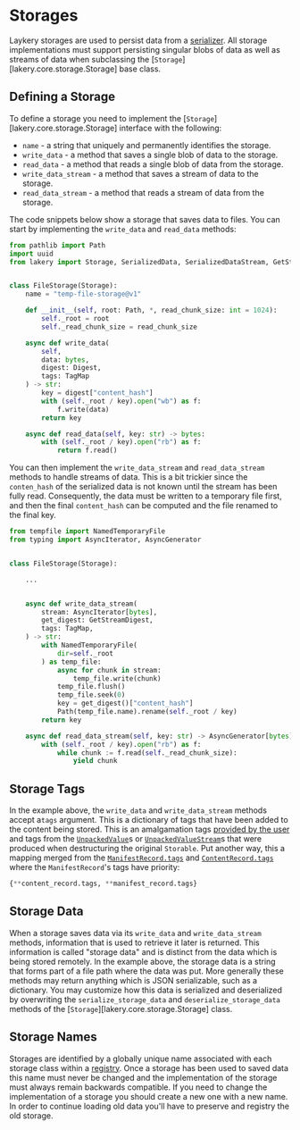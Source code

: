 # Storages

Laykery storages are used to persist data from a [serializer](./serializers.md). All
storage implementations must support persisting singular blobs of data as well as
streams of data when subclassing the [`Storage`][lakery.core.storage.Storage] base
class.

## Defining a Storage

To define a storage you need to implement the [`Storage`][lakery.core.storage.Storage]
interface with the following:

-   `name` - a string that uniquely and permanently identifies the storage.
-   `write_data` - a method that saves a single blob of data to the storage.
-   `read_data` - a method that reads a single blob of data from the storage.
-   `write_data_stream` - a method that saves a stream of data to the storage.
-   `read_data_stream` - a method that reads a stream of data from the storage.

The code snippets below show a storage that saves data to files. You can start by
implementing the `write_data` and `read_data` methods:

```python
from pathlib import Path
import uuid
from lakery import Storage, SerializedData, SerializedDataStream, GetStreamDigest, Digest, TagMap, GetStreamDigest


class FileStorage(Storage):
    name = "temp-file-storage@v1"

    def __init__(self, root: Path, *, read_chunk_size: int = 1024):
        self._root = root
        self._read_chunk_size = read_chunk_size

    async def write_data(
        self,
        data: bytes,
        digest: Digest,
        tags: TagMap
    ) -> str:
        key = digest["content_hash"]
        with (self._root / key).open("wb") as f:
            f.write(data)
        return key

    async def read_data(self, key: str) -> bytes:
        with (self._root / key).open("rb") as f:
            return f.read()
```

You can then implement the `write_data_stream` and `read_data_stream` methods to handle
streams of data. This is a bit trickier since the `conten_hash` of the serialized data
is not known until the stream has been fully read. Consequently, the data must be
written to a temporary file first, and then the final `content_hash` can be computed and
the file renamed to the final key.

```python
from tempfile import NamedTemporaryFile
from typing import AsyncIterator, AsyncGenerator


class FileStorage(Storage):

    ...


    async def write_data_stream(
        stream: AsyncIterator[bytes],
        get_digest: GetStreamDigest,
        tags: TagMap,
    ) -> str:
        with NamedTemporaryFile(
            dir=self._root
        ) as temp_file:
            async for chunk in stream:
                temp_file.write(chunk)
            temp_file.flush()
            temp_file.seek(0)
            key = get_digest()["content_hash"]
            Path(temp_file.name).rename(self._root / key)
        return key

    async def read_data_stream(self, key: str) -> AsyncGenerator[bytes]:
        with (self._root / key).open("rb") as f:
            while chunk := f.read(self._read_chunk_size):
                yield chunk
```

## Storage Tags

In the example above, the `write_data` and `write_data_stream` methods accept a`tags`
argument. This is a dictionary of tags that have been added to the content being stored.
This is an amalgamation tags [provided by the user](../usage.md#adding-tags) and tags
from the [`UnpackedValue`](./unpackers.md#unpacked-values)s or
[`UnpackedValueStream`](./unpackers.md#unpacked-streams)s that were produced when
destructuring the original `Storable`. Put another way, this a mapping merged from the
[`ManifestRecord.tags`](./database.md#manifest-records) and
[`ContentRecord.tags`](./database.md#content-records) where the `ManifestRecord`'s tags
have priority:

```python
{**content_record.tags, **manifest_record.tags}
```

## Storage Data

When a storage saves data via its `write_data` and `write_data_stream` methods,
information that is used to retrieve it later is returned. This information is called
"storage data" and is distinct from the data which is being stored remotely. In the
example above, the storage data is a string that forms part of a file path where the
data was put. More generally these methods may return anything which is JSON
serializable, such as a dictionary. You may customize how this data is serialized and
deserialized by overwriting the `serialize_storage_data` and `deserialize_storage_data`
methods of the [`Storage`][lakery.core.storage.Storage] class.

## Storage Names

Storages are identified by a globally unique name associated with each storage class
within a [registry](./registry.md#adding-storages). Once a storage has been used to
saved data this name must never be changed and the implementation of the storage must
always remain backwards compatible. If you need to change the implementation of a
storage you should create a new one with a new name. In order to continue loading old
data you'll have to preserve and registry the old storage.
